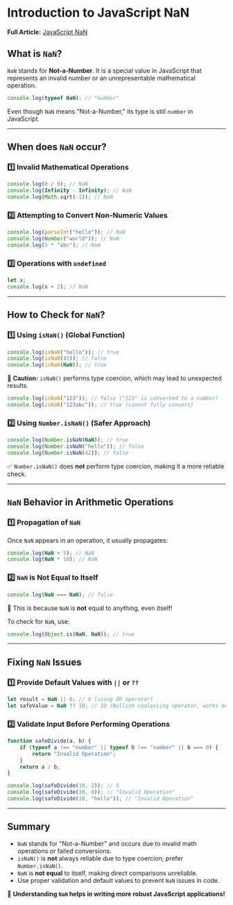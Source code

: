 # Introduction to JavaScript NaN

**Full Article:** [JavaScript NaN](https://medium.com/mighty-ghost-hack/js-interview-6-introduction-to-javascript-nan-d6b1a441e7a8)

## What is `NaN`?
`NaN` stands for **Not-a-Number**. It is a special value in JavaScript that represents an invalid number or an unrepresentable mathematical operation.

```javascript
console.log(typeof NaN); // "number"
```
Even though `NaN` means "Not-a-Number," its type is still `number` in JavaScript.

---

## When does `NaN` occur?
### 1️⃣ Invalid Mathematical Operations
```javascript
console.log(0 / 0); // NaN
console.log(Infinity - Infinity); // NaN
console.log(Math.sqrt(-1)); // NaN
```

### 2️⃣ Attempting to Convert Non-Numeric Values
```javascript
console.log(parseInt("hello")); // NaN
console.log(Number("world")); // NaN
console.log(5 * "abc"); // NaN
```

### 3️⃣ Operations with `undefined`
```javascript
let x;
console.log(x + 2); // NaN
```

---

## How to Check for `NaN`?
### 1️⃣ Using `isNaN()` (Global Function)
```javascript
console.log(isNaN("hello")); // true
console.log(isNaN(42)); // false
console.log(isNaN(NaN)); // true
```
🔹 **Caution:** `isNaN()` performs type coercion, which may lead to unexpected results.
```javascript
console.log(isNaN("123")); // false ("123" is converted to a number)
console.log(isNaN("123abc")); // true (cannot fully convert)
```

### 2️⃣ Using `Number.isNaN()` (Safer Approach)
```javascript
console.log(Number.isNaN(NaN)); // true
console.log(Number.isNaN("hello")); // false
console.log(Number.isNaN(42)); // false
```
✅ `Number.isNaN()` does **not** perform type coercion, making it a more reliable check.

---

## `NaN` Behavior in Arithmetic Operations
### 1️⃣ Propagation of `NaN`
Once `NaN` appears in an operation, it usually propagates:
```javascript
console.log(NaN + 5); // NaN
console.log(NaN * 10); // NaN
```

### 2️⃣ `NaN` is Not Equal to Itself
```javascript
console.log(NaN === NaN); // false
```
🔹 This is because `NaN` is **not** equal to anything, even itself!

To check for `NaN`, use:
```javascript
console.log(Object.is(NaN, NaN)); // true
```

---

## Fixing `NaN` Issues
### 1️⃣ Provide Default Values with `||` or `??`
```javascript
let result = NaN || 0; // 0 (using OR operator)
let safeValue = NaN ?? 10; // 10 (Nullish coalescing operator, works only for null & undefined)
```

### 2️⃣ Validate Input Before Performing Operations
```javascript
function safeDivide(a, b) {
    if (typeof a !== "number" || typeof b !== "number" || b === 0) {
        return "Invalid Operation";
    }
    return a / b;
}

console.log(safeDivide(10, 2)); // 5
console.log(safeDivide(10, 0)); // "Invalid Operation"
console.log(safeDivide(10, "hello")); // "Invalid Operation"
```

---

## Summary
- `NaN` stands for "Not-a-Number" and occurs due to invalid math operations or failed conversions.
- `isNaN()` is **not** always reliable due to type coercion; prefer `Number.isNaN()`.
- `NaN` is **not equal** to itself, making direct comparisons unreliable.
-  Use proper validation and default values to prevent `NaN` issues in code.

🚀 **Understanding `NaN` helps in writing more robust JavaScript applications!**

